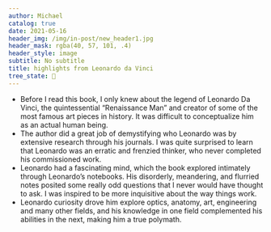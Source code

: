 ```yaml
---
author: Michael
catalog: true
date: 2021-05-16
header_img: /img/in-post/new_header1.jpg
header_mask: rgba(40, 57, 101, .4)
header_style: image
subtitle: No subtitle
title: highlights from Leonardo da Vinci
tree_state: 🌱
---
```


- Before I read this book, I only knew about the legend of Leonardo Da Vinci, the quintessential “Renaissance Man” and creator of some of the most famous art pieces in history. It was difficult to conceptualize him as an actual human being.
- The author did a great job of demystifying who Leonardo was by extensive research through his journals. I was quite surprised to learn that Leonardo was an erratic and frenzied thinker, who never completed his commissioned work.
- Leonardo had a fascinating mind, which the book explored intimately through Leonardo’s notebooks. His disorderly, meandering, and flurried notes posited some really odd questions that I never would have thought to ask. I was inspired to be more inquisitive about the way things work.
- Leonardo curiosity drove him explore optics, anatomy, art, engineering and many other fields, and his knowledge in one field complemented his abilities in the next, making him a true polymath.